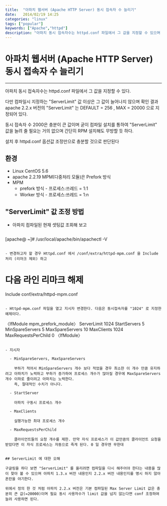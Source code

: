 ```yaml
---
title:  "아파치 웹서버 (Apache HTTP Server) 동시 접속자 수 늘리기"
date:   2014/02/19 14:25
categories: "linux"
tags: ["popular"]
keywords: ["Apache","httpd"]
description: "아파치 동시 접속자수는 httpd.conf 파일에서 그 값을 지정할 수 있으며 컴파일시 지정하는 'ServerLimit' 값 이상은 그 값이 늘어나지 않는다."
---
```


# 아파치 웹서버 (Apache HTTP Server) 동시 접속자 수 늘리기
---

아파치 동시 접속자수는 httpd.conf 파일에서 그 값을 지정할 수 있다.

다만 컴파일시 지정하는 "ServerLimit" 값 이상은 그 값이 늘어나지 않으며 확인 결과 apache 2.2.x 버전의 "ServerLimit" 는 DEFAULT = 256 , MAX = 20000 으로 지정되어 있다.

동시 접속자 수 2000은 충분이 큰 값이며 굳이 컴파일 설치를 통하여 "ServerLimit" 값을 늘려 줄 필요는 거의 없으며 간단히 RPM 설치해도 무방할 듯 하다.

설치 후 httpd.conf 옵션값 조정만으로 충분할 것으로 판단된다

## 환경

- Linux CentOS 5.6
- apache 2.2.19 MPM(다중처리 모듈)은 Prefork 방식
- MPM
  - prefork 방식 - 프로세스:쓰레드 = 1:1
  - Worker 방식 - 프로세스:쓰레드 = 1:n

## "ServerLimit" 값 조정 방법

- 아파치 컴파일된 현재 셋팅값 조회해 보고

  ```
[apache@ ~]# /usr/local/apache/bin/apachectl -V	
```

- 변경하고자 할 경우 Httpd.conf 에서 /conf/extra/httpd-mpm.conf 을 Include 처리 (리마크 제외) 하고 

  ```
# 다음 라인 리마크 해제
Include conf/extra/httpd-mpm.conf
```

- Httpd-mpm.conf 파일을 열고 지시자 변경한다. 다음은 동시접속자를 "1024" 로 지정한 예제이다.

  ```
〈IfModule mpm_prefork_module〉
    ServerLimit         1024
    StartServers          5
    MinSpareServers       5
    MaxSpareServers      10
    MaxClients          1024
    MaxRequestsPerChild   0
〈IfModule〉
```

- 지시자

  - MinSpareServers, MaxSpareServers

    부하가 적어서 MinSpareServers 개수 보다 적었을 경우 최소한 이 개수 만큼 유지하려고 아파치가 노력하고 부하가 증가하여 프로세스 개수가 많아질 경우에 MaxSpareServers 개수 이하로 줄이려고 아파치는 노력한다.
    즉, 절대적인 수치가 아니다.

  - StartServer

    아파치 구동시 프로세스 개수

  - MaxClients

    실행가능한 최대 프로세스 개수

  - MaxRequestsPerChild

    클라이언트들의 요청 개수를 제한. 만약 자식 프로세스가 이 값만큼의 클라이언트 요청을 받았다면 이 자식 프로세스는 자동으로 죽게 된다. 0 일 경우엔 무한대


## ServerLimit 에 대한 오해

구글링을 하다 보면 "ServerLimit" 를 올리려면 컴파일을 다시 해주어야 한다는 내용을 많이 찾아 볼 수 있으며 아파치 1.3.x 버전 내용인지 2.2.x 버전 내용인지를 명시 하지 않아 혼란을 야기한다.

위에서 정의 한 것 처럼 아파치 2.2.x 버전은 기본 컴파일된 Max Server Limit 값은 충분히 큰 값(=20000)이며 필요 동시 사용자수가 limit 값을 넘지 않는다면 conf 조정하여 늘려 사용하면 된다.
